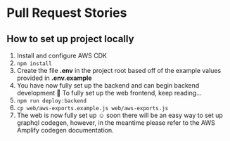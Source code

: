 # Pull Request Stories

## How to set up project locally
1. Install and configure AWS CDK
2. `npm install`
3. Create the file **.env** in the project root based off of the example values provided in **.env.example**
4. You have now fully set up the backend and can begin backend development 🎉 To fully set up the web frontend, keep reading...
5. `npm run deploy:backend`
6. `cp web/aws-exports.example.js web/aws-exports.js`
7. The web is now fully set up ☺️ soon there will be an easy way to set up graphql codegen, however, in the meantime please refer to the AWS Amplify codegen documentation.
